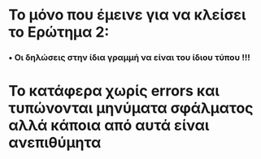 # Το μόνο που έμεινε για να κλείσει το Ερώτημα 2: <br>

<h3>&#x2022; Oι δηλώσεις στην ίδια γραμμή να είναι του ίδιου τύπου    !!!</h3>


# Το κατάφερα χωρίς errors και τυπώνονται μηνύματα σφάλματος αλλά κάποια από αυτά είναι ανεπιθύμητα
